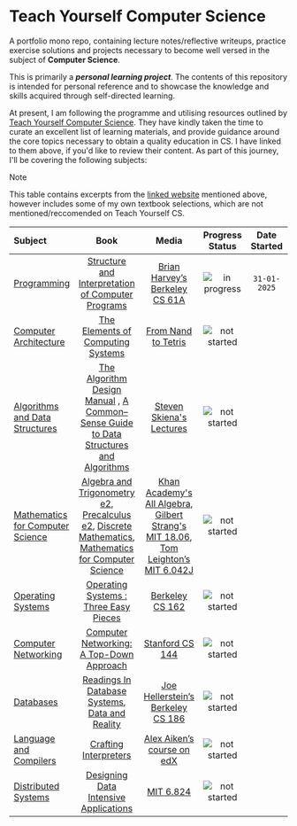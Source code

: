 # Teach Yourself Computer Science

A portfolio mono repo, containing lecture notes/reflective writeups, practice exercise solutions and projects necessary to become well versed in the subject of **Computer Science**.

This is primarily a **_personal learning project_**. The contents of this repository is intended for personal reference and to showcase the knowledge and skills acquired through self-directed learning.

At present, I am following the programme and utilising resources outlined by [Teach Yourself Computer Science](https://teachyourselfcs.com).
They have kindly taken the time to curate an excellent list of learning materials, and provide guidance around the core topics necessary to obtain a quality education in CS.
I have linked to them above, if you'd like to review their content. As part of this journey, I'll be covering the following subjects:

> [!NOTE]
> This table contains excerpts from the [linked website](https://teachyourselfcs.com/ "Teach Yourself Computer Science") mentioned above, however includes some of my own textbook selections, which are not mentioned/reccomended on Teach Yourself CS.

| Subject                                                                   |                                                                                                                                                                                                                                                                                                                                                                                                                                                                                                                                                                                       Book                                                                                                                                                                                                                                                                                                                                                                                                                                                                                                                                                                                        |                                                                                                                                                                                                        Media                                                                                                                                                                                                        |                Progress Status                | Date Started | Date Completed |
| :------------------------------------------------------------------------ | :-------------------------------------------------------------------------------------------------------------------------------------------------------------------------------------------------------------------------------------------------------------------------------------------------------------------------------------------------------------------------------------------------------------------------------------------------------------------------------------------------------------------------------------------------------------------------------------------------------------------------------------------------------------------------------------------------------------------------------------------------------------------------------------------------------------------------------------------------------------------------------------------------------------------------------------------------------------------------------------------------------------------------------------------------------------------------------------------------------------------------------------------------------------------------------: | :-----------------------------------------------------------------------------------------------------------------------------------------------------------------------------------------------------------------------------------------------------------------------------------------------------------------------------------------------------------------------------------------------------------------: | :-------------------------------------------: | :----------: | :------------: |
| [Programming](https://teachyourselfcs.com/#programming)                   |                                                                                                                                                                                                                                                                                                                                                                                                                                                                                 [Structure and Interpretation of Computer Programs](https://sarabander.github.io/sicp/html/index.xhtml "Abelson, H. (n.d.). Structure and Interpretation of Computer Programs, Second Edition. The Mit Press.‌")                                                                                                                                                                                                                                                                                                                                                                                                                                                                                  |                                                                                                                                   [Brian Harvey’s Berkeley CS 61A](https://archive.org/details/ucberkeley-webcast-PL3E89002AA9B9879E?sort=title "Brian Harvey’s SICP lectures.")                                                                                                                                    | ![](https://progress-bar.xyz/1 "in progress") | `31-01-2025` |
| [Computer Architecture](https://teachyourselfcs.com/#architecture)        |                                                                                                                                                                                                                                                                                                                                                                                                                                                      [The Elements of Computing Systems](https://mitpress.mit.edu/9780262640688/the-elements-of-computing-systems/ "Noam Nisan and Shimon Schocken (2005). The elements of computing systems: building a modern computer from the first principles. Cambridge, Mass. Mit.")                                                                                                                                                                                                                                                                                                                                                                                                                                                       |                                                                                                                                                         [From Nand to Tetris](https://www.nand2tetris.org/ "The official website of Nand2Tetris courses.")                                                                                                                                                          | ![](https://progress-bar.xyz/0 "not started") |              |
| [Algorithms and Data Structures](https://teachyourselfcs.com/#algorithms) |                                                                                                                                                                                                                                                                                                                                                                  [The Algorithm Design Manual](https://www.amazon.co.uk/Algorithm-Design-Manual-Steven-Skiena/dp/1849967202 "Skiena, S.S. (2021). Algorithm Design Manual. S.L.: Springer.") , [A Common–Sense Guide to Data Structures and Algorithms](https://www.amazon.co.uk/Common-Sense-Guide-Data-Structures-Algorithms/dp/1680507222 "Wengrow, J. (2020). A Common-Sense Guide to Data Structures and Algorithms, Second Edition. Pragmatic Bookshelf.")                                                                                                                                                                                                                                                                                                                                                                  |                                                                                                                                                  [Steven Skiena's Lectures](https://www3.cs.stonybrook.edu/~skiena/373/videos/ "Analysis of Algorithms lectures.")                                                                                                                                                  | ![](https://progress-bar.xyz/0 "not started") |              |
| [Mathematics for Computer Science](https://teachyourselfcs.com/#math)     | [Algebra and Trigonometry e2](https://openstax.org/details/books/algebra-and-trigonometry-2e "Abramson, J.P., Valeree Falduto, Gross, R., Lippman, D., Norwood, R., Rasmussen, M., Belloit, N., Jean-Marie Magnier, Whipple, H., Fernandez, C. and Openstax (Nonprofit Organization (2017)). Algebra and trigonometry. Houston, Texas: Openstax."), [Precalculus e2](https://openstax.org/details/books/precalculus-2e "Abramson, J.P., Falduto, V., Gross, R., Lippman, D., Rasmussen, M., Norwood, R., Belloit, N., Jean-Marie Magnier, Whipple, H. and Fernandez, C. (Nonprofit Organization (2017)). Precalculus. Houston, Texas: Openstax."), [Discrete Mathematics](https://cims.nyu.edu/~regev/teaching/discrete_math_fall_2005/dmbook.pdf "Lovász, L. and Vesztergombi, K. (n.d.). Discrete Mathematics. [online] Available at: https://cims.nyu.edu/~regev/teaching/discrete_math_fall_2005/dmbook.pdf"), [Mathematics for Computer Science](https://courses.csail.mit.edu/6.042/spring18/mcs.pdf "Lehman Google, E., Thomson, I. and Meyer, A. (n.d.). Mathematics for Computer Science. [online] Available at: https://courses.csail.mit.edu/6.042/spring18/mcs.pdf.") | [Khan Academy's All Algebra](https://www.khanacademy.org/math/algebra-home "All Algebra Content"), [Gilbert Strang's MIT 18.06](https://ocw.mit.edu/courses/18-06sc-linear-algebra-fall-2011/, "Linear Algebra lectures."), [Tom Leighton’s MIT 6.042J](https://ocw.mit.edu/courses/6-042j-mathematics-for-computer-science-fall-2010/video_galleries/video-lectures/ "Mathematics for Computer Science lectures.") | ![](https://progress-bar.xyz/0 "not started") |              |
| [Operating Systems](https://teachyourselfcs.com/#operating-systems)       |                                                                                                                                                                                                                                                                                                                                                                                                                                                        [Operating Systems : Three Easy Pieces](https://pages.cs.wisc.edu/~remzi/OSTEP/ "Arpaci-Dusseau, R.H. and Arpaci-Dusseau, A.C. (2018). OPERATING SYSTEMS : three easy pieces. [online] S.L.: Createspace. Available at: https://pages.cs.wisc.edu/~remzi/OSTEP/.‌")                                                                                                                                                                                                                                                                                                                                                                                                                                                        |                                                                                                                                      [Berkeley CS 162](https://www.youtube.com/playlist?list=PLF2K2xZjNEf97A_uBCwEl61sdxWVP7VWC "Operating Systems and Systems Programming.")                                                                                                                                       | ![](https://progress-bar.xyz/0 "not started") |              |
| [Computer Networking](https://teachyourselfcs.com/#networking)            |                                                                                                                                                                                                                                                                                                                                                                                                                                                                       [Computer Networking: A Top-Down Approach](https://www.amazon.com/Computer-Networking-Top-Down-Approach-7th/dp/0133594149 "Kurose, J.F. and Ross, K.W. (2017). Computer Networking : a Top-Down Approach. 7th ed. Boston: Pearson.‌")                                                                                                                                                                                                                                                                                                                                                                                                                                                                       |                                                                                                                                          [Stanford CS 144](https://www.youtube.com/playlist?list=PLoCMsyE1cvdWKsLVyf6cPwCLDIZnOj0NS "Introduction to Computer Networking")                                                                                                                                          | ![](https://progress-bar.xyz/0 "not started") |              |
| [Databases](https://teachyourselfcs.com/#databases)                       |                                                                                                                                                                                                                                                                                                                                                                                          [Readings In Database Systems](https://www.amazon.co.uk/Readings-Database-Systems-Kaufmann-Management/dp/1558605231 "Hellerstein, J.M. and Stonebraker, M. (2005). Readings in database systems. Cambridge, Mass.: Mit Press."), [Data and Reality](https://www.amazon.com/Data-Reality-Perspective-Perceiving-Information/dp/1935504215 "Kent, W. (1978). Data and Reality. North Holland.‌")                                                                                                                                                                                                                                                                                                                                                                                           |                                                                                                                                  [Joe Hellerstein’s Berkeley CS 186](https://www.youtube.com/playlist?list=PLYp4IGUhNFmw8USiYMJvCUjZe79fvyYge "Introduction to Database Systems.")                                                                                                                                  | ![](https://progress-bar.xyz/0 "not started") |              |
| [Language and Compilers](https://teachyourselfcs.com/#languages)          |                                                                                                                                                                                                                                                                                                                                                                                                                                                                                                               [Crafting Interpreters](https://craftinginterpreters.com/contents.html "Nystrom, R. (2021). Crafting interpreters. United States? Genever Benning.")                                                                                                                                                                                                                                                                                                                                                                                                                                                                                                                |                                                                                                                                        [Alex Aiken’s course on edX](https://www.edx.org/learn/computer-science/stanford-university-compilers, "Stanford Online: Compilers.")                                                                                                                                        | ![](https://progress-bar.xyz/0 "not started") |              |
| [Distributed Systems](https://teachyourselfcs.com/#distributed-systems)   |                                                                                                                                                                                                                                                                                                                                                                                                                                [Designing Data Intensive Applications](https://www.amazon.com/Designing-Data-Intensive-Applications-Reliable-Maintainable-ebook/dp/B06XPJML5D/ "Kleppmann, M. (2018). Designing data-intensive applications : the big ideas behind reliable, scalable, and maintainable systems. Sebastopol, Ca: O’reilly Media.")                                                                                                                                                                                                                                                                                                                                                                                                                                |                                                                                                                                              [MIT 6.824](https://www.youtube.com/watch?v=cQP8WApzIQQ&list=PLrw6a1wE39_tb2fErI4-WkMbsvGQk9_UB, "Distributed Systems.")                                                                                                                                               | ![](https://progress-bar.xyz/0 "not started") |              |

